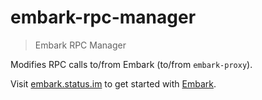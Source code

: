 embark-rpc-manager
==========================

> Embark RPC Manager

Modifies RPC calls to/from Embark (to/from `embark-proxy`).

Visit [embark.status.im](https://embark.status.im/) to get started with
[Embark](https://github.com/embarklabs/embark).
